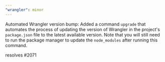 ```yaml
---
"wrangler": minor
---
```


Automated Wrangler version bump:
Added a command `upgrade` that automates the process of updating the version of Wrangler in the project's `package.json` file to the latest available version.
Note that you will still need to run the package manager to update the `node_modules` after running this command.

resolves #2071
